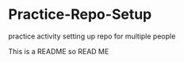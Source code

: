 # Practice-Repo-Setup
practice activity setting up repo for multiple people


This is a README so READ ME